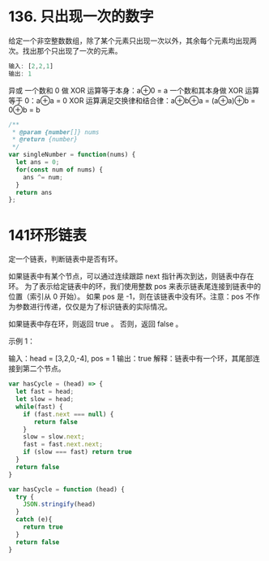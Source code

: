 # 136. 只出现一次的数字
给定一个非空整数数组，除了某个元素只出现一次以外，其余每个元素均出现两次。找出那个只出现了一次的元素。

```javascript
输入: [2,2,1]
输出: 1
```


异或
一个数和 0 做 XOR 运算等于本身：a⊕0 = a
一个数和其本身做 XOR 运算等于 0：a⊕a = 0
XOR 运算满足交换律和结合律：a⊕b⊕a = (a⊕a)⊕b = 0⊕b = b

```javascript
/**
 * @param {number[]} nums
 * @return {number}
 */
var singleNumber = function(nums) {
  let ans = 0;
  for(const num of nums) {
    ans ^= num;
  }
  return ans
};
```

# 141环形链表

定一个链表，判断链表中是否有环。

如果链表中有某个节点，可以通过连续跟踪 next 指针再次到达，则链表中存在环。 为了表示给定链表中的环，我们使用整数 pos 来表示链表尾连接到链表中的位置（索引从 0 开始）。 如果 pos 是 -1，则在该链表中没有环。注意：pos 不作为参数进行传递，仅仅是为了标识链表的实际情况。

如果链表中存在环，则返回 true 。 否则，返回 false 。



示例 1：


输入：head = [3,2,0,-4], pos = 1
输出：true
解释：链表中有一个环，其尾部连接到第二个节点。

<!-- 双指针 -->
```javascript
var hasCycle = (head) => {
  let fast = head;
  let slow = head;
  while(fast) {
    if (fast.next === null) {
       return false
    }
    slow = slow.next;
    fast = fast.next.next;
    if (slow === fast) return true
  }
  return false
}
```

```javascript
var hasCycle = function (head) {
  try {
    JSON.stringify(head)
  }
  catch (e){
    return true
  }
  return false
}
```
